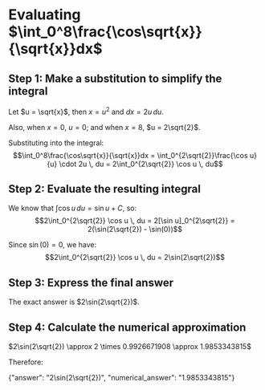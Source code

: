 # Evaluating $\int_0^8\frac{\cos\sqrt{x}}{\sqrt{x}}dx$

## Step 1: Make a substitution to simplify the integral

Let $u = \sqrt{x}$, then $x = u^2$ and $dx = 2u \, du$.

Also, when $x = 0$, $u = 0$; and when $x = 8$, $u = 2\sqrt{2}$.

Substituting into the integral:
$$\int_0^8\frac{\cos\sqrt{x}}{\sqrt{x}}dx = \int_0^{2\sqrt{2}}\frac{\cos u}{u} \cdot 2u \, du = 2\int_0^{2\sqrt{2}} \cos u \, du$$

## Step 2: Evaluate the resulting integral

We know that $\int \cos u \, du = \sin u + C$, so:
$$2\int_0^{2\sqrt{2}} \cos u \, du = 2[\sin u]_0^{2\sqrt{2}} = 2(\sin(2\sqrt{2}) - \sin(0))$$

Since $\sin(0) = 0$, we have:
$$2\int_0^{2\sqrt{2}} \cos u \, du = 2\sin(2\sqrt{2})$$

## Step 3: Express the final answer

The exact answer is $2\sin(2\sqrt{2})$.

## Step 4: Calculate the numerical approximation

$2\sin(2\sqrt{2}) \approx 2 \times 0.9926671908 \approx 1.9853343815$

Therefore:

{"answer": "2\\sin(2\\sqrt{2})", "numerical_answer": "1.9853343815"}